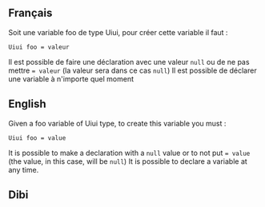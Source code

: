 ## Français
Soit une variable foo de type Uiui, pour créer cette variable il faut :
```skribi
Uiui foo = valeur
```

Il est possible de faire une déclaration avec une valeur `null` ou de ne pas mettre `= valeur` (la valeur sera dans ce cas `null`)
Il est possible de déclarer une variable à n'importe quel moment


## English
Given a foo variable of Uiui type, to create this variable you must :
```skribi
Uiui foo = value
```

It is possible to make a declaration with a `null` value or to not put `= value` (the value, in this case, will be `null`)
It is possible to declare a variable at any time.


## Dibi


